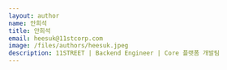 ```yaml
---
layout: author
name: 안희석
title: 안희석
email: heesuk@11stcorp.com
image: /files/authors/heesuk.jpeg
description: 11STREET | Backend Engineer | Core 플랫폼 개발팀
---
```


